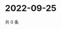 # 2022-09-25

共 0 条

<!-- BEGIN WEIBO -->
<!-- 最后更新时间 Sun Sep 25 2022 17:17:21 GMT+0800 (China Standard Time) -->

<!-- END WEIBO -->
